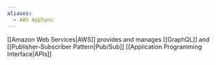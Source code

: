 ```yaml
---
aliases:
  - AWS AppSync
---
```


[[Amazon Web Services|AWS]] provides and manages [[GraphQL]] and [[Publisher-Subscriber Pattern|Pub/Sub]] [[Application Programming Interface|APIs]]
